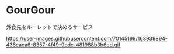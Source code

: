 # GourGour
外食先をルーレットで決めるサービス

https://user-images.githubusercontent.com/70145199/163939894-436caca6-8357-4f49-9bdc-481988b3b6ed.gif
